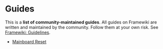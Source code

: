 ---
---
# Guides
This is a **list of community-maintained guides**. All guides on Framewiki are written and maintained by the community. Follow them at your own risk. See [Framewiki: Guidelines](/framewiki:guidelines#guides).

- [Mainboard Reset](/mainboard-reset)

